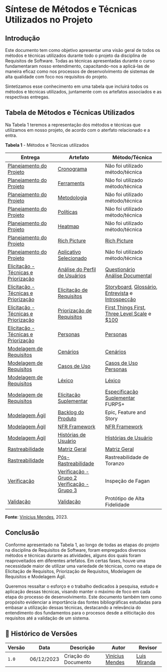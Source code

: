 # Síntese de Métodos e Técnicas Utilizados no Projeto

## Introdução

Este documento tem como objetivo apresentar uma visão geral de todos os métodos e técnicas utilizados durante todo o projeto da disciplina de Requisitos de Software. Todas as técnicas apresentadas durante o curso fundamentaram nosso entendimento, capacitando-nos a aplicá-las de maneira eficaz como nos processos de desenvolvimento de sistemas de alta qualidade com foco nos requisitos do projeto.

Sintetizamos esse conhecimento em uma tabela que incluirá todos os métodos e técnicas utilizados, juntamente com os artefatos associados e as respectivas entregas.

## Tabela de Métodos e Técnicas Utilizados

Na Tabela 1 teremos a representação dos métodos e técnicas que utilizamos em nosso projeto, de acordo com o aterfato relacionado e a entra.

**Tabela 1** - Métodos e Técnicas utilizados

| Entrega | Artefato | Método/Técnica |
|---------|----------|----------------|
|[Planejamento do Projeto](https://github.com/Requisitos-de-Software/2023.2-Carteira_Digital_de_Transito/tree/main/docs/planejamento) |[Cronograma](https://requisitos-de-software.github.io/2023.2-Carteira_Digital_de_Transito/planejamento/cronograma/) | Não foi utilizado método/técnica | 
|[Planejamento do Projeto](https://github.com/Requisitos-de-Software/2023.2-Carteira_Digital_de_Transito/tree/main/docs/planejamento) |[Ferraments](https://requisitos-de-software.github.io/2023.2-Carteira_Digital_de_Transito/planejamento/ferramenta/) | Não foi utilizado método/técnica|
|[Planejamento do Projeto](https://github.com/Requisitos-de-Software/2023.2-Carteira_Digital_de_Transito/tree/main/docs/planejamento) |[Metodologia](https://requisitos-de-software.github.io/2023.2-Carteira_Digital_de_Transito/planejamento/metodologia/) | Não foi utilizado método/técnica|
|[Planejamento do Projeto](https://github.com/Requisitos-de-Software/2023.2-Carteira_Digital_de_Transito/tree/main/docs/planejamento) |[Políticas](https://requisitos-de-software.github.io/2023.2-Carteira_Digital_de_Transito/planejamento/pol%C3%ADticas/) | Não foi utilizado método/técnica|
|[Planejamento do Projeto](https://github.com/Requisitos-de-Software/2023.2-Carteira_Digital_de_Transito/tree/main/docs/planejamento) |[Heatmap](https://requisitos-de-software.github.io/2023.2-Carteira_Digital_de_Transito/planejamento/Heatmap/) | Não foi utilizado método/técnica|
|[Planejamento do Projeto](https://github.com/Requisitos-de-Software/2023.2-Carteira_Digital_de_Transito/tree/main/docs/planejamento) |[Rich Picture](https://requisitos-de-software.github.io/2023.2-Carteira_Digital_de_Transito/pr%C3%A9-rastreabilidade/rich%20picture/) | [Rich Picture](https://requisitos-de-software.github.io/2023.2-Carteira_Digital_de_Transito/pr%C3%A9-rastreabilidade/rich%20picture/) | 
|[Planejamento do Projeto](https://github.com/Requisitos-de-Software/2023.2-Carteira_Digital_de_Transito/tree/main/docs/planejamento) |[Aplicativo Selecionado](https://requisitos-de-software.github.io/2023.2-Carteira_Digital_de_Transito/planejamento/aplicativo/) |Não foi utilizado método/técnica |
| [Elicitação - Técnicas e Priorização](https://github.com/Requisitos-de-Software/2023.2-Carteira_Digital_de_Transito/tree/main/docs/elicita%C3%A7%C3%A3o) | [Análise do Perfil de Usuários](https://requisitos-de-software.github.io/2023.2-Carteira_Digital_de_Transito/elicita%C3%A7%C3%A3o/PerfildeUsuario/PerfilUsuario/) | [Questionário](https://requisitos-de-software.github.io/2023.2-Carteira_Digital_de_Transito/elicita%C3%A7%C3%A3o/PerfildeUsuario/Questionario/) <br> [Análise Documental](https://requisitos-de-software.github.io/2023.2-Carteira_Digital_de_Transito/elicita%C3%A7%C3%A3o/PerfildeUsuario/AnaliseDocumento/) |
| [Elicitação - Técnicas e Priorização](https://github.com/Requisitos-de-Software/2023.2-Carteira_Digital_de_Transito/tree/main/docs/elicita%C3%A7%C3%A3o) | [Elicitação de Requisitos](https://requisitos-de-software.github.io/2023.2-Carteira_Digital_de_Transito/elicita%C3%A7%C3%A3o/requisitos_elicitados/) | [Storyboard](https://requisitos-de-software.github.io/2023.2-Carteira_Digital_de_Transito/elicita%C3%A7%C3%A3o/storyboard/), [Glossário](https://requisitos-de-software.github.io/2023.2-Carteira_Digital_de_Transito/elicita%C3%A7%C3%A3o/glossario/), [Entrevista](https://requisitos-de-software.github.io/2023.2-Carteira_Digital_de_Transito/elicita%C3%A7%C3%A3o/entrevista/) e [Introspecção](https://requisitos-de-software.github.io/2023.2-Carteira_Digital_de_Transito/elicita%C3%A7%C3%A3o/Introspeccao/) |
| [Elicitação - Técnicas e Priorização](https://github.com/Requisitos-de-Software/2023.2-Carteira_Digital_de_Transito/tree/main/docs/elicita%C3%A7%C3%A3o) | [Priorização de Requisitos](https://requisitos-de-software.github.io/2023.2-Carteira_Digital_de_Transito/elicita%C3%A7%C3%A3o/requisitos_elicitados/) | [First Things First](https://requisitos-de-software.github.io/2023.2-Carteira_Digital_de_Transito/elicita%C3%A7%C3%A3o/prioriza%C3%A7%C3%A3o/first_things_first/), [Three Level Scale](https://requisitos-de-software.github.io/2023.2-Carteira_Digital_de_Transito/elicita%C3%A7%C3%A3o/prioriza%C3%A7%C3%A3o/three_level_scale/) e [$100](https://requisitos-de-software.github.io/2023.2-Carteira_Digital_de_Transito/elicita%C3%A7%C3%A3o/prioriza%C3%A7%C3%A3o/100/) |
| [Elicitação - Técnicas e Priorização](https://github.com/Requisitos-de-Software/2023.2-Carteira_Digital_de_Transito/tree/main/docs/elicita%C3%A7%C3%A3o) | [Personas](https://requisitos-de-software.github.io/2023.2-Carteira_Digital_de_Transito/elicita%C3%A7%C3%A3o/personas/) | [Personas](https://requisitos-de-software.github.io/2023.2-Carteira_Digital_de_Transito/elicita%C3%A7%C3%A3o/personas/) | 
| [Modelagem de Requisitos](https://github.com/Requisitos-de-Software/2023.2-Carteira_Digital_de_Transito/tree/main/docs/modelagem) | [Cenários](https://requisitos-de-software.github.io/2023.2-Carteira_Digital_de_Transito/modelagem/cenarios/) | [Cenários](https://requisitos-de-software.github.io/2023.2-Carteira_Digital_de_Transito/modelagem/cenarios/) |
| [Modelagem de Requisitos](https://github.com/Requisitos-de-Software/2023.2-Carteira_Digital_de_Transito/tree/main/docs/modelagem) | [Casos de Uso](https://requisitos-de-software.github.io/2023.2-Carteira_Digital_de_Transito/modelagem/casosDeUso/) | [Casos de Uso](https://requisitos-de-software.github.io/2023.2-Carteira_Digital_de_Transito/modelagem/casosDeUso/) <br> [Personas](https://requisitos-de-software.github.io/2023.2-Carteira_Digital_de_Transito/elicita%C3%A7%C3%A3o/personas/) |
| [Modelagem de Requisitos](https://github.com/Requisitos-de-Software/2023.2-Carteira_Digital_de_Transito/tree/main/docs/modelagem) | [Léxico](https://requisitos-de-software.github.io/2023.2-Carteira_Digital_de_Transito/modelagem/l%C3%A9xicos/) | [Léxico](https://requisitos-de-software.github.io/2023.2-Carteira_Digital_de_Transito/modelagem/l%C3%A9xicos/) | 
| [Modelagem de Requisitos](https://github.com/Requisitos-de-Software/2023.2-Carteira_Digital_de_Transito/tree/main/docs/modelagem) | [Elicitação Suplementar](https://requisitos-de-software.github.io/2023.2-Carteira_Digital_de_Transito/modelagem/especificacao-suplementar/) | [Especificação Suplementar](https://requisitos-de-software.github.io/2023.2-Carteira_Digital_de_Transito/modelagem/especificacao-suplementar/) <br> FURPS+|
| [Modelagem Ágil ](https://github.com/Requisitos-de-Software/2023.2-Carteira_Digital_de_Transito/tree/main/docs/modelagem/agil) | [Backlog do Produto](https://requisitos-de-software.github.io/2023.2-Carteira_Digital_de_Transito/modelagem/agil/backlog/) | Epic, Feature and Story |
| [Modelagem Ágil ](https://github.com/Requisitos-de-Software/2023.2-Carteira_Digital_de_Transito/tree/main/docs/modelagem/agil) | [NFR Framework](https://requisitos-de-software.github.io/2023.2-Carteira_Digital_de_Transito/modelagem/agil/framework/) | [NFR Framework](https://requisitos-de-software.github.io/2023.2-Carteira_Digital_de_Transito/modelagem/agil/framework/) |
| [Modelagem Ágil](https://github.com/Requisitos-de-Software/2023.2-Carteira_Digital_de_Transito/tree/main/docs/modelagem/agil) | [Histórias de Usuário](https://requisitos-de-software.github.io/2023.2-Carteira_Digital_de_Transito/modelagem/agil/historiasUsuario/) | [Histórias de Usuário](https://requisitos-de-software.github.io/2023.2-Carteira_Digital_de_Transito/modelagem/agil/historiasUsuario/) |
| [Rastreabilidade](https://github.com/Requisitos-de-Software/2023.2-Carteira_Digital_de_Transito/tree/main/docs/pos-rastreabilidade) | [Matriz Geral](https://requisitos-de-software.github.io/2023.2-Carteira_Digital_de_Transito/pos-rastreabilidade/matriz-geral/) | [Matriz Geral](https://requisitos-de-software.github.io/2023.2-Carteira_Digital_de_Transito/pos-rastreabilidade/matriz-geral/) |
| [Rastreabilidade](https://github.com/Requisitos-de-Software/2023.2-Carteira_Digital_de_Transito/tree/main/docs/pos-rastreabilidade) | [Pós-Rastreabilidade](https://requisitos-de-software.github.io/2023.2-Carteira_Digital_de_Transito/pos-rastreabilidade/pos-rastreabilidade/) | Rastreabilidade de Toranzo |
| [Verificação](https://github.com/Requisitos-de-Software/2023.2-Carteira_Digital_de_Transito/tree/main/docs/verificacao) | [Verificação - Grupo 2](https://requisitos-de-software.github.io/2023.2-Carteira_Digital_de_Transito/pos-rastreabilidade/pos-rastreabilidade/) <br> [Verificação - Grupo 3](https://requisitos-de-software.github.io/2023.2-Carteira_Digital_de_Transito/pos-rastreabilidade/pos-rastreabilidade/) | Inspeção de Fagan | 
| [Validação]() | [Validação](https://requisitos-de-software.github.io/2023.2-Carteira_Digital_de_Transito/Validacao/Prototipo_alta_fidelidade/Agendamento/) | Protótipo de Alta Fidelidade |

**Fonte**: [Vinícius Mendes](https://github.com/yabamiah), 2023.

## Conclusão

Conforme apresentado na Tabela 1, ao longo de todas as etapas do projeto na disciplina de Requisitos de Software, foram empregados diversos métodos e técnicas durante as atividades, alguns dos quais foram reaproveitados em diferentes artefatos. Em certas fases, houve uma necessidade maior de utilizar uma variedade de técnicas, como na etapa de Elicitação de Requisitos, Priorização de Requisitos, Modelagem de Requisitos e Modelagem Ágil.

Queremos ressaltar o esforço e o trabalho dedicados à pesquisa, estudo e aplicação dessas técnicas, visando manter o máximo de foco em cada etapa do processo de desenvolvimento. Este documento também tem como propósito evidenciar a importância das fontes bibliográficas estudadas para embasar a utilização dessas técnicas, destacando a relevância do entendimento dos fundamentos para o procesos desde a eliticitação dos requisitos até a validação de um sistema. 


## 📑 Histórico de Versões

| Versão | Data | Descrição | Autor | Revisor|
|--------|------|-----------|-------|--------|
|`1.0`|06/12/2023| Criação do Documento| [Vinícius Mendes](https://github.com/yabamiah) | [Luis Miranda](https://github.com/LuisMiranda10)|
